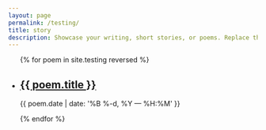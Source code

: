 ```yaml
---
layout: page
permalink: /testing/
title: story
description: Showcase your writing, short stories, or poems. Replace this text with your description.
---
```


<ul class="post-list">
{% for poem in site.testing reversed %}
    <li>
        <h2><a class="poem-title" href="{{ poem.url | prepend: site.baseurl }}">{{ poem.title }}</a></h2>
        <p class="post-meta">{{ poem.date | date: '%B %-d, %Y — %H:%M' }}</p>
      </li>
{% endfor %}
</ul>